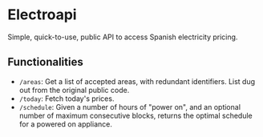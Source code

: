 # Electroapi
Simple, quick-to-use, public API to access Spanish electricity pricing.

## Functionalities

- `/areas`: Get a list of accepted areas, with redundant identifiers. List dug out from the original public code.
- `/today`: Fetch today's prices.
- `/schedule`: Given a number of hours of "power on", and an optional number of maximum consecutive blocks, returns the optimal schedule for a powered on appliance.
